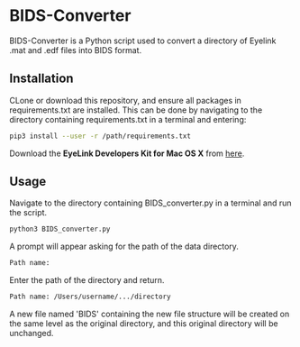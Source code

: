 # BIDS-Converter

BIDS-Converter is a Python script used to convert a directory of Eyelink .mat and .edf files into BIDS format.

## Installation

CLone or download this repository, and ensure all packages in requirements.txt are installed. This can be done by navigating to the directory containing requirements.txt in a terminal and entering:
```bash
pip3 install --user -r /path/requirements.txt
```

Download the **EyeLink Developers Kit for Mac OS X** from [here](https://www.sr-support.com/forum/downloads/eyelink-display-software/45-eyelink-developers-kit-for-mac-os-x-mac-os-x-display-software?15-EyeLink-Developers-Kit-for-Mac-OS-X=).


## Usage

Navigate to the directory containing BIDS_converter.py in a terminal and run the script.
```bash
python3 BIDS_converter.py
```

A prompt will appear asking for the path of the data directory.
```bash
Path name: 
```

Enter the path of the directory and return.
```bash
Path name: /Users/username/.../directory
```

A new file named 'BIDS' containing the new file structure will be created on the same level as the original directory, and this original directory will be unchanged. 

